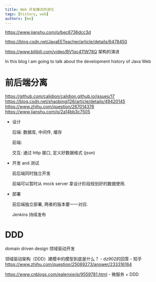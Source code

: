 ```yaml
---
title: Web 开发模式的进化
tags: [history, web]
authors: [me]
---
```



https://www.jianshu.com/p/bec6736dcc3d

https://blog.csdn.net/JavaEETeacher/article/details/6478450

https://www.bilibili.com/video/BV1qc411W78Q 架构的演进

In this blog I am going to talk about the development history of Java Web 

<!-- truncate -->

# 前后端分离

https://github.com/calidion/calidion.github.io/issues/17
https://blog.csdn.net/shaobingj126/article/details/49420145
https://www.zhihu.com/question/267014376
https://www.jianshu.com/p/2a14bb3c7505

- 设计

    后端: 数据库, 中间件, 缓存

    前端:

    交互: 通过 http 接口, 定义好数据格式 (json)

- 开发 and 测试

    前后端同时独立开发

    前端可以暂时从 mock server 拿设计阶段规划好的数据使用.

- 部署

    前后端独立部署, 两者的版本要一一对应.

    Jenkins 持续发布

# DDD

domain driven design 领域驱动开发

领域驱动架构（DDD）建模中的模型到底是什么？ - dz902的回答 - 知乎
https://www.zhihu.com/question/25089273/answer/233316164

https://www.cnblogs.com/ealenxie/p/9559781.html - 微服务 + DDD

